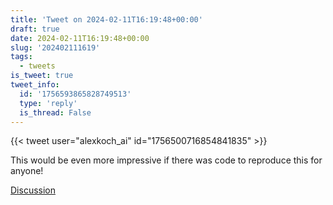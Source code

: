 ```yaml
---
title: 'Tweet on 2024-02-11T16:19:48+00:00'
draft: true
date: 2024-02-11T16:19:48+00:00
slug: '202402111619'
tags:
  - tweets
is_tweet: true
tweet_info:
  id: '1756593865828749513'
  type: 'reply'
  is_thread: False
---
```




{{< tweet user="alexkoch_ai" id="1756500716854841835" >}}

This would be even more impressive if there was code to reproduce this for anyone!

[Discussion](https://x.com/sytelus/status/1756593865828749513)

